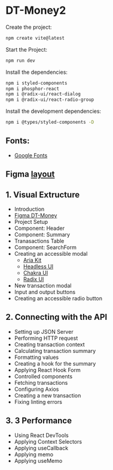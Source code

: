 # DT-Money2

Create the project:
```sh
npm create vite@latest
```

Start the Project:
```sh
npm run dev
```

Install the dependencies:
```sh
npm i styled-components
npm i phosphor-react
npm i @radix-ui/react-dialog
npm i @radix-ui/react-radio-group
```

Install the development dependencies:
```sh
npm i @types/styled-components -D
```

## Fonts:

- [Google Fonts](https://fonts.google.com/specimen/Roboto)

## Figma [layout](https://www.figma.com/file/b4wyt35ucnvrRNIYUgQOeI/DT-Money?type=design&node-id=0-1&t=PI8QbbHvEietFlGN-0)

## 1. Visual Extructure

 - Introduction
 - [Figma DT-Money](https://www.figma.com/file/b4wyt35ucnvrRNIYUgQOeI/DT-Money?type=design&node-id=0-1&t=PI8QbbHvEietFlGN-0)
 - Project Setup
 - Component: Header
 - Component: Summary
 - Tranasactions Table
 - Component: SearchForm
 - Creating an accessible modal
   - [Aria Kit](https://github.com/ariakit/ariakit)
   - [Headless UI](https://headlessui.com/)
   - [Chakra UI](https://chakra-ui.com/)
   - [Radix UI](https://www.radix-ui.com/)
 - New transaction modal
 - Input and output buttons
 - Creating an accessible radio button

## 2. Connecting with the API

- Setting up JSON Server
- Performing HTTP request
- Creating transaction context
- Calculating transaction summary
- Formatting values
- Creating a hook for the summary
- Applying React Hook Form
- Controlled components
- Fetching transactions
- Configuring Axios
- Creating a new transaction
- Fixing linting errors

## 3. 3 Performance

- Using React DevTools
- Applying Context Selectors
- Applying useCallback
- Applying memo
- Applying useMemo